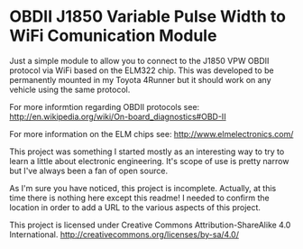OBDII J1850 Variable Pulse Width to WiFi Comunication Module
=================

Just a simple module to allow you to connect to the J1850 VPW OBDII protocol via WiFi based on the ELM322 chip. This was developed to be permanently mounted in my Toyota 4Runner but it should work on any vehicle using the same protocol.

For more informtion regarding OBDII protocols see:
http://en.wikipedia.org/wiki/On-board_diagnostics#OBD-II

For more information on the ELM chips see:
http://www.elmelectronics.com/

This project was something I started mostly as an interesting way to try to learn a little about electronic engineering. It's scope of use is pretty narrow but I've always been a fan of open source.

As I'm sure you have noticed, this project is incomplete. Actually, at this time there is nothing here except this readme! I needed to confirm the location in order to add a URL to the various aspects of this project. 

This project is licensed under Creative Commons Attribution-ShareAlike 4.0 International.
http://creativecommons.org/licenses/by-sa/4.0/

